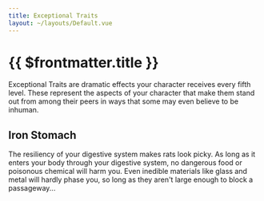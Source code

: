 ```yaml
---
title: Exceptional Traits
layout: ~/layouts/Default.vue
---
```


# {{ $frontmatter.title }}

Exceptional Traits are dramatic effects your character receives every fifth
level. These represent the aspects of your character that make them stand out
from among their peers in ways that some may even believe to be inhuman.

## Iron Stomach <ref-adder mutation="addHeroicTrait" target="iron-stomach" />

The resiliency of your digestive system makes rats look picky. As long as it
enters your body through your digestive system, no dangerous food or poisonous
chemical will harm you. Even inedible materials like glass and metal will hardly
phase you, so long as they aren't large enough to block a passageway...
